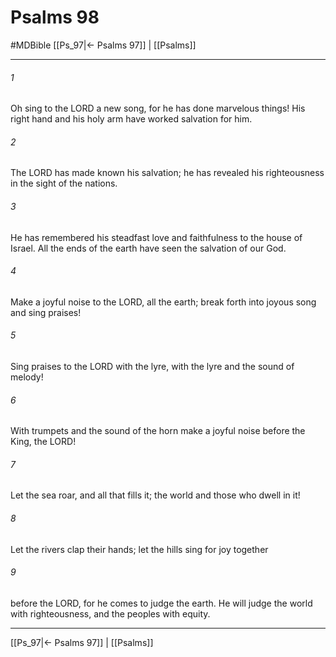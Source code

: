 # Psalms 98
#MDBible
[[Ps_97|← Psalms 97]] | [[Psalms]]

***

###### 1 
Oh sing to the LORD a new song, for he has done marvelous things! His right hand and his holy arm have worked salvation for him. 

###### 2 
The LORD has made known his salvation; he has revealed his righteousness in the sight of the nations. 

###### 3 
He has remembered his steadfast love and faithfulness to the house of Israel. All the ends of the earth have seen the salvation of our God. 

###### 4 
Make a joyful noise to the LORD, all the earth; break forth into joyous song and sing praises! 

###### 5 
Sing praises to the LORD with the lyre, with the lyre and the sound of melody! 

###### 6 
With trumpets and the sound of the horn make a joyful noise before the King, the LORD! 

###### 7 
Let the sea roar, and all that fills it; the world and those who dwell in it! 

###### 8 
Let the rivers clap their hands; let the hills sing for joy together 

###### 9 
before the LORD, for he comes to judge the earth. He will judge the world with righteousness, and the peoples with equity. 

***

[[Ps_97|← Psalms 97]] | [[Psalms]]
